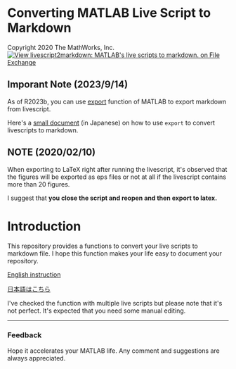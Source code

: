 # Converting MATLAB Live Script to Markdown
Copyright 2020 The MathWorks, Inc.
[![View livescript2markdown: MATLAB's live scripts to markdown.  on File Exchange](https://www.mathworks.com/matlabcentral/images/matlab-file-exchange.svg)](https://jp.mathworks.com/matlabcentral/fileexchange/73993-livescript2markdown-matlab-s-live-scripts-to-markdown)

## Imporant Note (2023/9/14)

As of R2023b, you can use [export](https://jp.mathworks.com/help/matlab/ref/export.html?lang=en) function of MATLAB to export markdown from livescript.

Here's a [small document](doc/how2export/README.md) (in Japanese) on how to use `export` to convert livescripts to markdown.


## NOTE (2020/02/10)

When exporting to LaTeX right after running the livescript, it's observed that the figures will be exported as eps files or not at all
if the livescript contains more than 20 figures.

I suggest that **you close the script and reopen and then export to latex.**

# Introduction

This repository provides a functions to convert your live scripts to markdown file. I hope this function makes your life easy to document your repository.

[English instruction](doc/README_EN.md)

[日本語はこちら](doc/README_JP.md)

I've checked the function with multiple live scripts but please note that it's not perfect. It's expected that you need some manual editing.



  
***
### Feedback

Hope it accelerates your MATLAB life. Any comment and suggestions are always appreciated.


